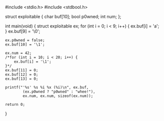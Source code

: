 #include <stdio.h>
#include <stdbool.h>

struct exploitable {
	char buf[10];
	bool p0wned;
	int  num;
};

int main(void) {
	struct exploitable ex;
	for (int i = 0; i < 9; i++) {
		ex.buf[i] = 'a';
	}
	ex.buf[9] = '\0';
	
	ex.p0wned = false;
	ex.buf[10] = '\1';

	ex.num = 42;
	/*for (int i = 10; i < 20; i++) {
		ex.buf[i] = '\1';
	}*/
	ex.buf[11] = 0;
	ex.buf[12] = 0;
	ex.buf[13] = 0;

	printf("'%s' %s %i %x (%i)\n", ex.buf,
			(ex.p0wned ? "p0wned" : "whee!"),
			ex.num, ex.num, sizeof(ex.num));

	return 0;
}
